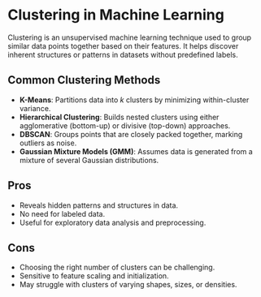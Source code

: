 # Clustering in Machine Learning

Clustering is an unsupervised machine learning technique used to group similar data points together based on their features. It helps discover inherent structures or patterns in datasets without predefined labels.

## Common Clustering Methods

- **K-Means**: Partitions data into _k_ clusters by minimizing within-cluster variance.
- **Hierarchical Clustering**: Builds nested clusters using either agglomerative (bottom-up) or divisive (top-down) approaches.
- **DBSCAN**: Groups points that are closely packed together, marking outliers as noise.
- **Gaussian Mixture Models (GMM)**: Assumes data is generated from a mixture of several Gaussian distributions.

## Pros

- Reveals hidden patterns and structures in data.
- No need for labeled data.
- Useful for exploratory data analysis and preprocessing.

## Cons

- Choosing the right number of clusters can be challenging.
- Sensitive to feature scaling and initialization.
- May struggle with clusters of varying shapes, sizes, or densities.

